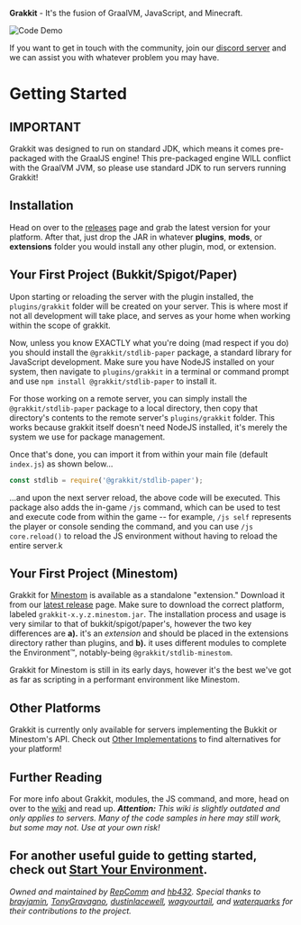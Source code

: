 **Grakkit** - It's the fusion of GraalVM, JavaScript, and Minecraft.

![Code Demo](./demo.gif)

If you want to get in touch with the community, join our [discord server](https://discord.gg/e682hwR) and we can assist you with whatever problem you may have.

# Getting Started

## IMPORTANT
Grakkit was designed to run on standard JDK, which means it comes pre-packaged with the GraalJS engine! This pre-packaged engine WILL conflict with the GraalVM JVM, so please use standard JDK to run servers running Grakkit!

## Installation
Head on over to the [releases](https://github.com/grakkit/grakkit/releases) page and grab the latest version for your platform. After that, just drop the JAR in whatever **plugins**, **mods**, or **extensions** folder you would install any other plugin, mod, or extension.

## Your First Project (Bukkit/Spigot/Paper)
Upon starting or reloading the server with the plugin installed, the `plugins/grakkit` folder will be created on your server. This is where most if not all development will take place, and serves as your home when working within the scope of grakkit.

Now, unless you know EXACTLY what you're doing (mad respect if you do) you should install the `@grakkit/stdlib-paper` package, a standard library for JavaScript development. Make sure you have NodeJS installed on your system, then navigate to `plugins/grakkit` in a terminal or command prompt and use `npm install @grakkit/stdlib-paper` to install it.

For those working on a remote server, you can simply install the `@grakkit/stdlib-paper` package to a local directory, then copy that directory's contents to the remote server's `plugins/grakkit` folder. This works because grakkit itself doesn't need NodeJS installed, it's merely the system we use for package management.

Once that's done, you can import it from within your main file (default `index.js`) as shown below...
```js
const stdlib = require('@grakkit/stdlib-paper');
```

...and upon the next server reload, the above code will be executed. This package also adds the in-game `/js` command, which can be used to test and execute code from within the game -- for example, `/js self` represents the player or console sending the command, and you can use `/js core.reload()` to reload the JS environment without having to reload the entire server.k

## Your First Project (Minestom)
Grakkit for [Minestom](https://github.com/Minestom/Minestom) is available as a standalone "extension." Download it from our [latest release]() page. Make sure to download the correct platform, labeled `grakkit-x.y.z.minestom.jar`.
The installation process and usage is very similar to that of bukkit/spigot/paper's, however the two key differences are **a).** it's an _extension_ and should be placed in the extensions directory rather than plugins, and **b).** it uses different modules to complete the Environment™, notably-being `@grakkit/stdlib-minestom`.

Grakkit for Minestom is still in its early days, however it's the best we've got as far as scripting in a performant environment like Minestom.

## Other Platforms
Grakkit is currently only available for servers implementing the Bukkit or Minestom's API. Check out [Other Implementations](https://github.com/grakkit/grakkit/wiki/Other-Implementations) to find alternatives for your platform!

## Further Reading
For more info about Grakkit, modules, the JS command, and more, head on over to the [wiki](https://github.com/grakkit/grakkit/wiki) and read up. ***Attention:** This wiki is slightly outdated and only applies to servers. Many of the code samples in here may still work, but some may not. Use at your own risk!*

For another useful guide to getting started, check out [Start Your Environment](https://github.com/grakkit/grakkit/wiki/HowTo-Start-Environment).
---

*Owned and maintained by [RepComm](https://github.com/RepComm) and [hb432](https://github.com/hb432). Special thanks to [brayjamin](https://github.com/brayjamin), [TonyGravagno](https://github.com/TonyGravagno), [dustinlacewell](https://github.com/dustinlacewell), [wagyourtail](https://github.com/wagyourtail), and [waterquarks](https://github.com/waterquarks) for their contributions to the project.*
 
